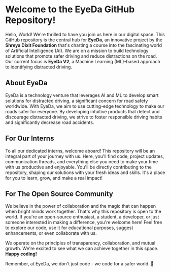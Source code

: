 # Welcome to the EyeDa GitHub Repository!

Hello, World! We're thrilled to have you join us here in our digital space. This GitHub repository is the central hub for **EyeDa**, an innovative project by the **Shreya Dixit Foundation** that's charting a course into the fascinating world of Artificial Intelligence (AI). We are on a mission to build technology solutions that promote safer driving and reduce distractions on the road. Our current focus is **EyeDa V2**, a Machine Learning (ML)-based approach to identifying distracted driving.

## About EyeDa

EyeDa is a technology venture that leverages AI and ML to develop smart solutions for distracted driving, a significant concern for road safety worldwide. With EyeDa, we aim to use cutting-edge technology to make our roads safer for everyone. By developing intuitive products that detect and discourage distracted driving, we strive to foster responsible driving habits and significantly decrease road accidents.

## For Our Interns

To all our dedicated interns, welcome aboard! This repository will be an integral part of your journey with us. Here, you'll find code, project updates, communication threads, and everything else you need to make your time with us productive and enjoyable. You'll be directly contributing to the repository, shaping our solutions with your fresh ideas and skills. It's a place for you to learn, grow, and make a real impact!

## For The Open Source Community

We believe in the power of collaboration and the magic that can happen when bright minds work together. That's why this repository is open to the world. If you're an open-source enthusiast, a student, a developer, or just someone interested in making a difference, you're welcome here! Feel free to explore our code, use it for educational purposes, suggest enhancements, or even collaborate with us.

We operate on the principles of transparency, collaboration, and mutual growth. We're excited to see what we can achieve together in this space. **Happy coding!**

Remember, at EyeDa, we don't just code - we code for a safer world. 🚀
